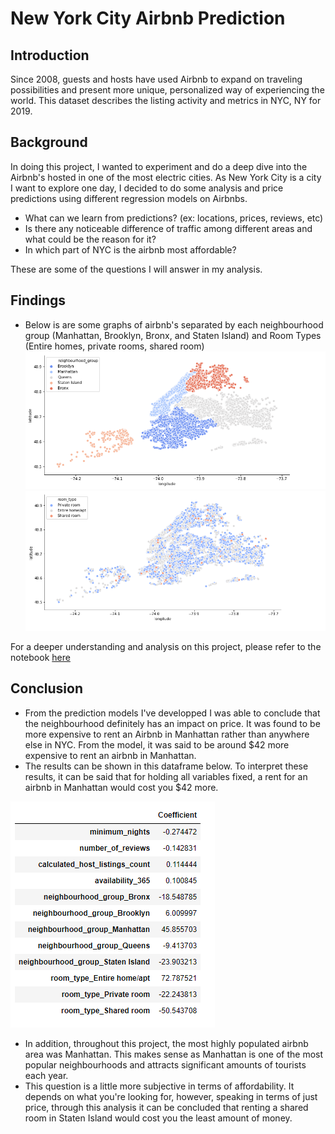 # New York City Airbnb Prediction
## Introduction
Since 2008, guests and hosts have used Airbnb to expand on traveling possibilities and present more unique, personalized way of experiencing the world. This dataset describes the listing activity and metrics in NYC, NY for 2019.

## Background
In doing this project, I wanted to experiment and do a deep dive into the Airbnb's hosted in one of the most electric cities. As New York City is a city I want to explore one day, I decided to do some analysis and price predictions using different regression models on Airbnbs.
- What can we learn from predictions? (ex: locations, prices, reviews, etc)
- Is there any noticeable difference of traffic among different areas and what could be the reason for it?
- In which part of NYC is the airbnb most affordable?

These are some of the questions I will answer in my analysis.


## Findings
- Below is are some graphs of airbnb's separated by each neighbourhood group (Manhattan, Brooklyn, Bronx, and Staten Island) and Room Types (Entire homes, private rooms, shared room)
![](Images/NYC.PNG)
![](Images/NYC2.PNG)

For a deeper understanding and analysis on this project, please refer to the notebook [here](https://github.com/jason-huynh83/NYC-2019-airbnb/blob/master/nyc_airbnb.ipynb)

## Conclusion
- From the prediction models I've developped I was able to conclude that the neighbourhood definitely has an impact on price. It was found to be more expensive to rent an Airbnb in Manhattan rather than anywhere else in NYC. From the model, it was said to be around $42 more expensive to rent an airbnb in Manhattan. 
- The results can be shown in this dataframe below. To interpret these results, it can be said that for holding all variables fixed, a rent for an airbnb in Manhattan would cost you $42 more.

![](Images/Coef.PNG)

- In addition, throughout this project, the most highly populated airbnb area was Manhattan. This makes sense as Manhattan is one of the most popular neighbourhoods and attracts significant amounts of tourists each year.
- This question is a little more subjective in terms of affordability. It depends on what you're looking for, however, speaking in terms of just price, through this analysis it can be concluded that renting a shared room in Staten Island would cost you the least amount of money.
